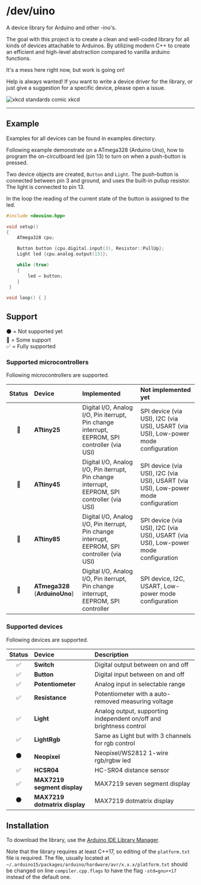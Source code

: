 # /dev/uino

A device library for Arduino and other -ino's.

The goal with this project is to create a clean and well-coded library for all kinds of devices attachable to Arduinos. By utilizing modern C++ to create an efficient and high-level abstraction compared to vanilla arduino functions.

It's a mess here right now, but work is going on!  

Help is always wanted! If you want to write a device driver for the library, or just give a suggestion for a specific device, please open a issue.

![xkcd standards comic](https://imgs.xkcd.com/comics/standards.png) xkcd
___

## Example

Examples for all devices can be found in examples directory.

Following example demonstrate on a ATmega328 (Arduino Uno), how to program the on-circutboard led (pin 13) to turn on when a push-button is pressed.

Two device objects are created, `Button` and `Light`.
The push-button is connected between pin 3 and ground, and uses the built-in pullup resistor. The light is connected to pin 13.

In the loop the reading of the current state of the button is assigned to the led.

```cpp
#include <devuino.hpp>

void setup()
{
    ATmega328 cpu;

    Button button {cpu.digital.input(3), Resistor::PullUp};
    Light led {cpu.analog.output(13)};

    while (true)
    {
        led = button;
    }
 }

void loop() { }
```

## Support

⚫️ = Not supported yet\
🔵 = Some support\
✅ = Fully supported

### Supported microcontrollers

Following microcontrollers are supported.

| Status | Device            | Implemented | Not implemented yet |
| :----: | :---------------- | :---------- | :---------- |
| 🔵     | **ATtiny25**      | Digital I/O, Analog I/O, Pin iterrupt, Pin change interrupt, EEPROM, SPI controller (via USI) | SPI device (via USI), I2C (via USI), USART (via USI), Low-power mode configuration
| 🔵     | **ATtiny45**      | Digital I/O, Analog I/O, Pin iterrupt, Pin change interrupt, EEPROM, SPI controller (via USI) | SPI device (via USI), I2C (via USI), USART (via USI), Low-power mode configuration
| 🔵     | **ATtiny85**      | Digital I/O, Analog I/O, Pin iterrupt, Pin change interrupt, EEPROM, SPI controller (via USI) | SPI device (via USI), I2C (via USI), USART (via USI), Low-power mode configuration
| 🔵     | **ATmega328** (**ArduinoUno**)     | Digital I/O, Analog I/O, Pin iterrupt, Pin change interrupt, EEPROM, SPI controller | SPI device, I2C, USART, Low-power mode configuration |

### Supported devices

Following devices are supported.

| Status | Device | Description |
| :----: | :----- | :---------- |
| ✅     | **Switch** | Digital output between on and off |
| ✅     | **Button** | Digital input between on and off |
| ✅     | **Potentiometer** | Analog input in selectable range |
| ✅     | **Resistance** | Potentiometer with a auto-removed measuring voltage   |
| ✅     | **Light** | Analog output, supporting independent on/off and brightness control |
| ✅     | **LightRgb** | Same as Light but with 3 channels for rgb control |
| ⚫️     | **Neopixel** | Neopixel/WS2812 1-wire rgb/rgbw led |
| ✅     | **HCSR04**   | HC-SR04 distance sensor |
| ✅     | **MAX7219 segment display** | MAX7219 seven segment display |
| ⚫️     | **MAX7219 dotmatrix display** | MAX7219 dotmatrix display |

## Installation

To download the library, use the [Arduino IDE Library Manager](https://www.arduino.cc/reference/en/libraries/devuino/).

Note that the library requires at least C++17, so editing of the ```platform.txt``` file is required. The file, usually located at ```~/.arduino15/packages/arduino/hardware/avr/x.x.x/platform.txt``` should be changed on line ```compiler.cpp.flags``` to have the flag ```-std=gnu++17``` instead of the default one.
